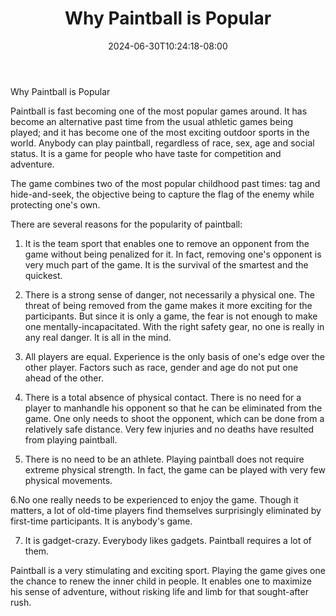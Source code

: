﻿---
title: "Why Paintball is Popular"
date: 2024-06-30T10:24:18-08:00
description: "Paint Ball Tips for Web Success"
featured_image: "/images/Paint Ball.jpg"
tags: ["Paint Ball"]
---

Why Paintball is Popular


Paintball is fast becoming one of the most popular games around. It has become an alternative past time from the usual athletic games being played; and it has become one of the most exciting outdoor sports in the world. Anybody can play paintball, regardless of race, sex, age and social status. It is a game for people who have taste for competition and adventure.

The game combines two of the most popular childhood past times: tag and hide-and-seek, the objective being to capture the flag of the enemy while protecting one's own. 

There are several reasons for the popularity of paintball:

1. It is the team sport that enables one to remove an opponent from the game without being penalized for it. In fact, removing one's opponent is very much part of the game. It is the survival of the smartest and the quickest. 

2. There is a strong sense of danger, not necessarily a physical one. The threat of being removed from the game makes it more exciting for the participants. But since it is only a game, the fear is not enough to make one mentally-incapacitated. With the right safety gear, no one is really in any real danger. It is all in the mind.

3. All players are equal. Experience is the only basis of one's edge over the other player. Factors such as race, gender and age do not put one ahead of the other. 

4. There is a total absence of physical contact. There is no need for a player to manhandle his opponent so that he can be eliminated from the game. One only needs to shoot the opponent, which can be done from a relatively safe distance. Very few injuries and no deaths have resulted from playing paintball.

5. There is no need to be an athlete. Playing paintball does not require extreme physical strength. In fact, the game can be played with very few physical movements.

6.No one really needs to be experienced to enjoy the game. Though it matters, a lot of old-time players find themselves surprisingly eliminated by first-time participants. It is anybody's game.

7. It is gadget-crazy. Everybody likes gadgets. Paintball requires a lot of them. 

Paintball is a very stimulating and exciting sport. Playing the game gives one the chance to renew the inner child in people. It enables one to maximize his sense of adventure, without risking life and limb for that sought-after rush. 

 



